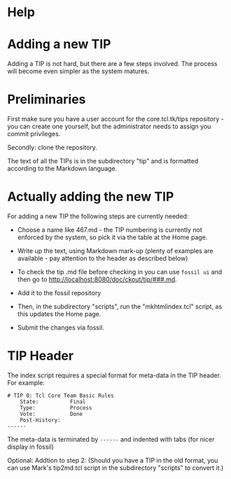 # Help

# Adding a new TIP

Adding a TIP is not hard, but there are a few steps involved. The
process will become even simpler as the system matures.

# Preliminaries

First make sure you have a user account for the core.tcl.tk/tips
repository - you can create one yourself, but the administrator needs to
assign you commit privileges.

Secondly: clone the repository.

The text of all the TIPs is in the subdirectory "tip" and is formatted
according to the Markdown language.

# Actually adding the new TIP

For adding a new TIP the following steps are currently needed:

 * Choose a name like 467.md - the TIP numbering is currently not
   enforced by the system, so pick it via the table at the Home page.

 * Write up the text, using Markdown mark-up (plenty of examples are
   available - pay attention to the header as described below)

 * To check the tip .md file before checking in you can use `fossil ui` and then go to <http://localhost:8080/doc/ckout/tip/###.md>.

 * Add it to the fossil repository

 * Then, in the subdirectory "scripts", run the "mkhtmlindex.tcl"
   script, as this updates the Home page.

 * Submit the changes via fossil.


# TIP Header

The index script requires a special format for meta-data in the TIP header. For example:

	# TIP 0: Tcl Core Team Basic Rules
	    State:          Final
	    Type:           Process
	    Vote:           Done
	    Post-History:
	------

The meta-data is terminated by `------` and indented with tabs (for nicer display in fossil)


Optional:
Addtion to step 2:
(Should you have a TIP in the old format, you can use Mark's
tip2md.tcl script in the subdirectory
"scripts" to convert it.)
